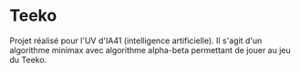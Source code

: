 # Teeko

Projet réalisé pour l'UV d'IA41 (intelligence artificielle). Il s'agit d'un algorithme minimax avec algorithme alpha-beta permettant de jouer au jeu du Teeko. 
